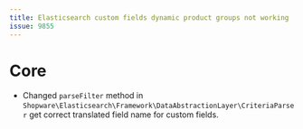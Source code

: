```yaml
---
title: Elasticsearch custom fields dynamic product groups not working
issue: 9855
---
```

# Core
* Changed `parseFilter` method in `Shopware\Elasticsearch\Framework\DataAbstractionLayer\CriteriaParser` get correct translated field name for custom fields.
